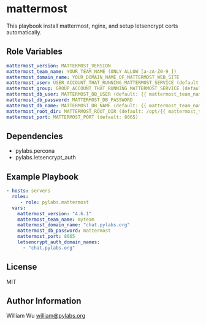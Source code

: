 mattermost
==========

This playbook install mattermost, nginx, and setup letsencrypt certs automatically.


Role Variables
--------------

```yaml
mattermost_version: MATTERMOST_VERSION
mattermost_team_name: YOUR_TEAM_NAME (ONLY ALLOW [a-zA-Z0-9_])
mattermost_domain_name: YOUR_DOMAIN_NAME_OF_MATTERMOST_WEB_SITE
mattermost_user: USER_ACCOUNT_THAT_RUNNING_MATTERMOST_SERVICE (default: mattermost)
mattermost_group: GROUP_ACCOUNT_THAT_RUNNING_MATTERMOST_SERVICE (default: mattermost)
mattermost_db_user: MATTERMOST_DB_USER (default: {{ mattermost_team_name }}_mattermost)
mattermost_db_password: MATTERMOST_DB_PASSWORD
mattermost_db_name: MATTERMOST_DB_NAME (default: {{ mattermost_team_name }}_mattermost)
mattermost_root_dir: MATTERMOST_ROOT_DIR (default: /opt/{{ mattermost_team_name }}_mattermost)
mattermost_port: MATTERMOST_PORT (default: 8065)
```

Dependencies
------------

- pylabs.percona
- pylabs.letsencrypt_auth

Example Playbook
----------------

```yaml
- hosts: servers
  roles:
     - role: pylabs.mattermost
  vars:
    mattermost_version: "4.6.1"
    mattermost_team_name: myteam
    mattermost_domain_name: "chat.pylabs.org"
    mattermost_db_password: mattermost
    mattermost_port: 8065
    letsencrypt_auth_domain_names:
      - "chat.pylabs.org"
```

License
-------

MIT

Author Information
------------------

William Wu <william@pylabs.org>
